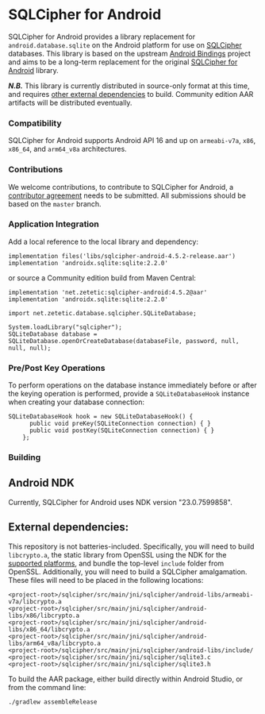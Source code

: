 # SQLCipher for Android

SQLCipher for Android provides a library replacement for `android.database.sqlite` on the Android platform for use on [SQLCipher](https://github.com/sqlcipher/sqlcipher) databases. This library is based on the upstream [Android Bindings](https://www.sqlite.org/android/doc/trunk/www/index.wiki) project and aims to be a long-term replacement for the original [SQLCipher for Android](https://github.com/sqlcipher/android-database-sqlcipher) library.

***N.B.*** This library is currently distributed in source-only format at this time, and requires [other external dependencies](#external-dependencies) to build. Community edition AAR artifacts will be distributed eventually.

### Compatibility

SQLCipher for Android supports Android API 16 and up on `armeabi-v7a`, `x86`, `x86_64`, and `arm64_v8a` architectures.

### Contributions

We welcome contributions, to contribute to SQLCipher for Android, a [contributor agreement](https://www.zetetic.net/contributions/) needs to be submitted. All submissions should be based on the `master` branch.


### Application Integration

Add a local reference to the local library and dependency:

```
implementation files('libs/sqlcipher-android-4.5.2-release.aar')
implementation 'androidx.sqlite:sqlite:2.2.0'
```

or source a Community edition build from Maven Central:

```
implementation 'net.zetetic:sqlcipher-android:4.5.2@aar'
implementation 'androidx.sqlite:sqlite:2.2.0'
```

```
import net.zetetic.database.sqlcipher.SQLiteDatabase;

System.loadLibrary("sqlcipher");
SQLiteDatabase database = SQLiteDatabase.openOrCreateDatabase(databaseFile, password, null, null, null);
```

### Pre/Post Key Operations

To perform operations on the database instance immediately before or after the keying operation is performed, provide a `SQLiteDatabaseHook` instance when creating your database connection:

```
SQLiteDatabaseHook hook = new SQLiteDatabaseHook() {
      public void preKey(SQLiteConnection connection) { }
      public void postKey(SQLiteConnection connection) { }
    };
```

### Building 

## Android NDK

Currently, SQLCipher for Android uses NDK version "23.0.7599858".

## <a name="external-dependencies" />External dependencies:

This repository is not batteries-included. Specifically, you will need to build `libcrypto.a`, the static library from OpenSSL using the NDK for the [supported platforms](#compatibility), and bundle the top-level `include` folder from OpenSSL. Additionally, you will need to build a SQLCipher amalgamation. These files will need to be placed in the following locations:

```
<project-root>/sqlcipher/src/main/jni/sqlcipher/android-libs/armeabi-v7a/libcrypto.a
<project-root>/sqlcipher/src/main/jni/sqlcipher/android-libs/x86/libcrypto.a
<project-root>/sqlcipher/src/main/jni/sqlcipher/android-libs/x86_64/libcrypto.a
<project-root>/sqlcipher/src/main/jni/sqlcipher/android-libs/arm64_v8a/libcrypto.a
<project-root>/sqlcipher/src/main/jni/sqlcipher/android-libs/include/
<project-root>/sqlcipher/src/main/jni/sqlcipher/sqlite3.c
<project-root>/sqlcipher/src/main/jni/sqlcipher/sqlite3.h
```

To build the AAR package, either build directly within Android Studio, or from the command line:

```
./gradlew assembleRelease
```


